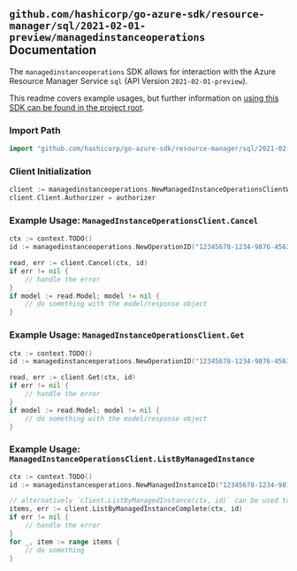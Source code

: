 
## `github.com/hashicorp/go-azure-sdk/resource-manager/sql/2021-02-01-preview/managedinstanceoperations` Documentation

The `managedinstanceoperations` SDK allows for interaction with the Azure Resource Manager Service `sql` (API Version `2021-02-01-preview`).

This readme covers example usages, but further information on [using this SDK can be found in the project root](https://github.com/hashicorp/go-azure-sdk/tree/main/docs).

### Import Path

```go
import "github.com/hashicorp/go-azure-sdk/resource-manager/sql/2021-02-01-preview/managedinstanceoperations"
```


### Client Initialization

```go
client := managedinstanceoperations.NewManagedInstanceOperationsClientWithBaseURI("https://management.azure.com")
client.Client.Authorizer = authorizer
```


### Example Usage: `ManagedInstanceOperationsClient.Cancel`

```go
ctx := context.TODO()
id := managedinstanceoperations.NewOperationID("12345678-1234-9876-4563-123456789012", "example-resource-group", "managedInstanceValue", "operationIdValue")

read, err := client.Cancel(ctx, id)
if err != nil {
	// handle the error
}
if model := read.Model; model != nil {
	// do something with the model/response object
}
```


### Example Usage: `ManagedInstanceOperationsClient.Get`

```go
ctx := context.TODO()
id := managedinstanceoperations.NewOperationID("12345678-1234-9876-4563-123456789012", "example-resource-group", "managedInstanceValue", "operationIdValue")

read, err := client.Get(ctx, id)
if err != nil {
	// handle the error
}
if model := read.Model; model != nil {
	// do something with the model/response object
}
```


### Example Usage: `ManagedInstanceOperationsClient.ListByManagedInstance`

```go
ctx := context.TODO()
id := managedinstanceoperations.NewManagedInstanceID("12345678-1234-9876-4563-123456789012", "example-resource-group", "managedInstanceValue")

// alternatively `client.ListByManagedInstance(ctx, id)` can be used to do batched pagination
items, err := client.ListByManagedInstanceComplete(ctx, id)
if err != nil {
	// handle the error
}
for _, item := range items {
	// do something
}
```
